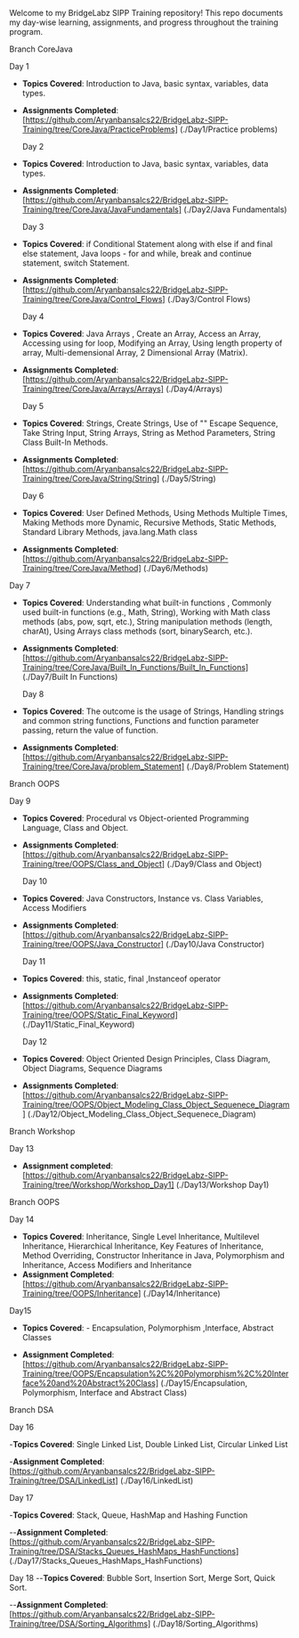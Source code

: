 Welcome to my BridgeLabz SIPP Training repository! This repo documents my day-wise learning, assignments, and progress throughout the training program.

Branch CoreJava

Day 1
- **Topics Covered**: Introduction to Java, basic syntax, variables, data types.
- **Assignments Completed**:  
    [https://github.com/Aryanbansalcs22/BridgeLabz-SIPP-Training/tree/CoreJava/PracticeProblems] (./Day1/Practice problems)

  Day 2
- **Topics Covered**: Introduction to Java, basic syntax, variables, data types.
- **Assignments Completed**:
     [https://github.com/Aryanbansalcs22/BridgeLabz-SIPP-Training/tree/CoreJava/JavaFundamentals] (./Day2/Java Fundamentals)

    Day 3
- **Topics Covered**: if Conditional Statement along with else if and final else statement, Java loops - for and while, break and continue statement, switch Statement.
- **Assignments Completed**:
    [https://github.com/Aryanbansalcs22/BridgeLabz-SIPP-Training/tree/CoreJava/Control_Flows] (./Day3/Control Flows)

  Day 4
- **Topics Covered**:  Java Arrays , Create an Array, Access an Array, Accessing using for loop, Modifying an Array, Using length property of array, Multi-demensional Array, 2 Dimensional Array (Matrix).
- **Assignments Completed**:
    [https://github.com/Aryanbansalcs22/BridgeLabz-SIPP-Training/tree/CoreJava/Arrays/Arrays] (./Day4/Arrays)

   Day 5
- **Topics Covered**: Strings, Create Strings, Use of "\" Escape Sequence, Take String Input, String Arrays, String as Method Parameters, String Class Built-In Methods.
- **Assignments Completed**:
   [https://github.com/Aryanbansalcs22/BridgeLabz-SIPP-Training/tree/CoreJava/String/String] (./Day5/String)

  Day 6
- **Topics Covered**:  User Defined Methods, Using Methods Multiple Times, Making Methods more Dynamic, Recursive Methods, Static Methods, Standard Library Methods, java.lang.Math class 
- **Assignments Completed**:
  [https://github.com/Aryanbansalcs22/BridgeLabz-SIPP-Training/tree/CoreJava/Method] (./Day6/Methods)

 Day 7
- **Topics Covered**: Understanding what built-in functions , Commonly used built-in functions (e.g., Math, String), Working with Math class methods (abs, pow, sqrt, etc.), String manipulation methods (length, charAt),
                       Using Arrays class methods (sort, binarySearch, etc.).
- **Assignments Completed**:
   [https://github.com/Aryanbansalcs22/BridgeLabz-SIPP-Training/tree/CoreJava/Built_In_Functions/Built_In_Functions] (./Day7/Built In Functions)

   Day 8
- **Topics Covered**:  The outcome is the usage of Strings,  Handling strings and common string functions, Functions and function parameter passing, return the value of function.  
- **Assignments Completed**:
   [https://github.com/Aryanbansalcs22/BridgeLabz-SIPP-Training/tree/CoreJava/problem_Statement] (./Day8/Problem Statement)

Branch OOPS

   Day 9
- **Topics Covered**:   Procedural vs Object-oriented Programming Language, Class and Object.
- **Assignments Completed**:
   [https://github.com/Aryanbansalcs22/BridgeLabz-SIPP-Training/tree/OOPS/Class_and_Object] (./Day9/Class and Object)


  Day 10
- **Topics Covered**:   Java Constructors, Instance vs. Class Variables, Access Modifiers
- **Assignments Completed**:
   [https://github.com/Aryanbansalcs22/BridgeLabz-SIPP-Training/tree/OOPS/Java_Constructor] (./Day10/Java Constructor)

  Day 11
- **Topics Covered**: this, static, final ,Instanceof operator 
- **Assignments Completed**:
    [https://github.com/Aryanbansalcs22/BridgeLabz-SIPP-Training/tree/OOPS/Static_Final_Keyword] (./Day11/Static_Final_Keyword)

  Day 12
- **Topics Covered**: Object Oriented Design Principles, Class Diagram, Object Diagrams, Sequence Diagrams
- **Assignments Completed**:
   [https://github.com/Aryanbansalcs22/BridgeLabz-SIPP-Training/tree/OOPS/Object_Modeling_Class_Object_Sequenece_Diagram] (./Day12/Object_Modeling_Class_Object_Sequenece_Diagram)

Branch Workshop

  Day 13
  - **Assignment completed**:
   [https://github.com/Aryanbansalcs22/BridgeLabz-SIPP-Training/tree/Workshop/Workshop_Day1] (./Day13/Workshop Day1)

Branch OOPS

Day 14
- **Topics Covered**:    Inheritance, Single Level Inheritance, Multilevel Inheritance, Hierarchical Inheritance, Key Features of Inheritance, Method Overriding, Constructor Inheritance in Java, Polymorphism and                                Inheritance, Access Modifiers and Inheritance
- **Assignment Completed**:
  [https://github.com/Aryanbansalcs22/BridgeLabz-SIPP-Training/tree/OOPS/Inheritance] (./Day14/Inheritance)
  
Day15

  - **Topics Covered**: - Encapsulation, Polymorphism ,Interface, Abstract Classes
  
  - **Assignment Completed**:
   [https://github.com/Aryanbansalcs22/BridgeLabz-SIPP-Training/tree/OOPS/Encapsulation%2C%20Polymorphism%2C%20Interface%20and%20Abstract%20Class] (./Day15/Encapsulation, Polymorphism, Interface and Abstract Class)


 Branch DSA

Day 16

-**Topics Covered**: Single Linked List, Double Linked List, Circular  Linked List

-**Assignment Completed**:
    [https://github.com/Aryanbansalcs22/BridgeLabz-SIPP-Training/tree/DSA/LinkedList] (./Day16/LinkedList)


 Day 17

 -**Topics Covered**: Stack, Queue, HashMap and Hashing Function

 --**Assignment Completed**: 
    [https://github.com/Aryanbansalcs22/BridgeLabz-SIPP-Training/tree/DSA/Stacks_Queues_HashMaps_HashFunctions] (./Day17/Stacks_Queues_HashMaps_HashFunctions)


Day 18
 --**Topics Covered**:  Bubble Sort, Insertion Sort, Merge Sort, Quick Sort.

  --**Assignment Completed**:
   [https://github.com/Aryanbansalcs22/BridgeLabz-SIPP-Training/tree/DSA/Sorting_Algorithms] (./Day18/Sorting_Algorithms)

  
